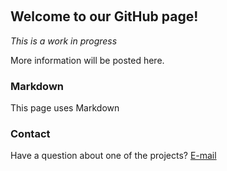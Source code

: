&nbsp;
&nbsp;
&nbsp;
&nbsp;

## Welcome to our GitHub page!

*This is a work in progress*

More information will be posted here.

### Markdown

This page uses Markdown 

### Contact

Have a question about one of the projects? [E-mail](mailto:darrell@nokecodes.org)
